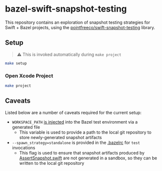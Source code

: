# bazel-swift-snapshot-testing

This repository contains an exploration of snapshot testing strategies for Swift + Bazel projects, using the [pointfreeco/swift-snapshot-testing](https://github.com/pointfreeco/swift-snapshot-testing) library.

## Setup
> ⚠️ This is invoked automatically during `make project`
```bash
make setup
```

### Open Xcode Project
```bash
make project
```

## Caveats
Listed below are a number of caveats required for the current setup:
- `WORKSPACE_PATH` [is injected](infra/scripts/generate-bazelrc.sh) into the Bazel test environment via a generated file
    - This variable is used to provide a path to the local git repository to store newly-generated snapshot artifacts
- `--spawn_strategy=standalone` is provided in the [.bazelrc](.bazelrc) for `test` invocations
    - This flag is used to ensure that snapshot artifacts produced by [AssertSnapshot.swift](infra/TestKit/Source/AssertSnapshot.swift) are not generated in a sandbox, so they can be written to the local git repository
